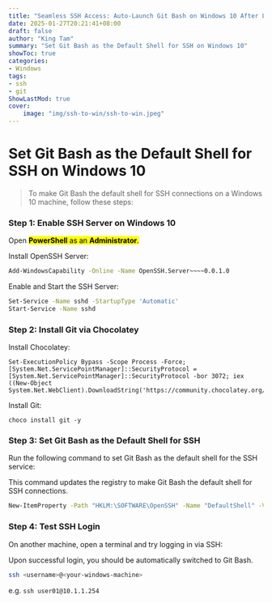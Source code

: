 ```yaml
---
title: "Seamless SSH Access: Auto-Launch Git Bash on Windows 10 After Login"
date: 2025-01-27T20:21:41+08:00
draft: false
author: "King Tam"
summary: "Set Git Bash as the Default Shell for SSH on Windows 10" 
showToc: true
categories:
- Windows 
tags:
- ssh
- git
ShowLastMod: true
cover:
    image: "img/ssh-to-win/ssh-to-win.jpeg"
---
```



# Set Git Bash as the Default Shell for SSH on Windows 10


> To make Git Bash the default shell for SSH connections on a Windows 10 machine, follow these steps:

### Step 1: Enable SSH Server on Windows 10

Open <mark>**PowerShell** as an **Administrator**.</mark>

Install OpenSSH Server:

```sh
Add-WindowsCapability -Online -Name OpenSSH.Server~~~~0.0.1.0
```



Enable and Start the SSH Server:

```sh
Set-Service -Name sshd -StartupType 'Automatic'
Start-Service -Name sshd
```



### Step 2: Install Git via Chocolatey

Install Chocolatey:

```shell
Set-ExecutionPolicy Bypass -Scope Process -Force; [System.Net.ServicePointManager]::SecurityProtocol = [System.Net.ServicePointManager]::SecurityProtocol -bor 3072; iex ((New-Object System.Net.WebClient).DownloadString('https://community.chocolatey.org/install.ps1'))
```



Install Git:

```shell
choco install git -y
```



### Step 3: Set Git Bash as the Default Shell for SSH

Run the following command to set Git Bash as the default shell for the SSH service:

This command updates the registry to make Git Bash the default shell for SSH connections.

```sh
New-ItemProperty -Path "HKLM:\SOFTWARE\OpenSSH" -Name "DefaultShell" -Value "C:\Program Files\Git\bin\bash.exe" -PropertyType String -Force
```



### Step 4: Test SSH Login

On another machine, open a terminal and try logging in via SSH:

Upon successful login, you should be automatically switched to Git Bash.

```sh
ssh <username>@<your-windows-machine>
```

e.g. `ssh user01@10.1.1.254`

